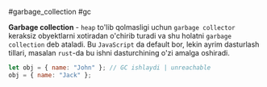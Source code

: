 #garbage_collection #gc

**Garbage collection** - `heap` to'lib qolmasligi uchun `garbage collector` keraksiz obyektlarni xotiradan o'chirib turadi va shu holatni `garbage collection` deb ataladi. Bu `JavaScript` da default bor, lekin ayrim dasturlash tillari, masalan `rust`-da bu ishni dasturchining o'zi amalga oshiradi.

```javascript
let obj = { name: "John" }; // GC ishlaydi | unreachable
obj = { name: "Jack" };
```